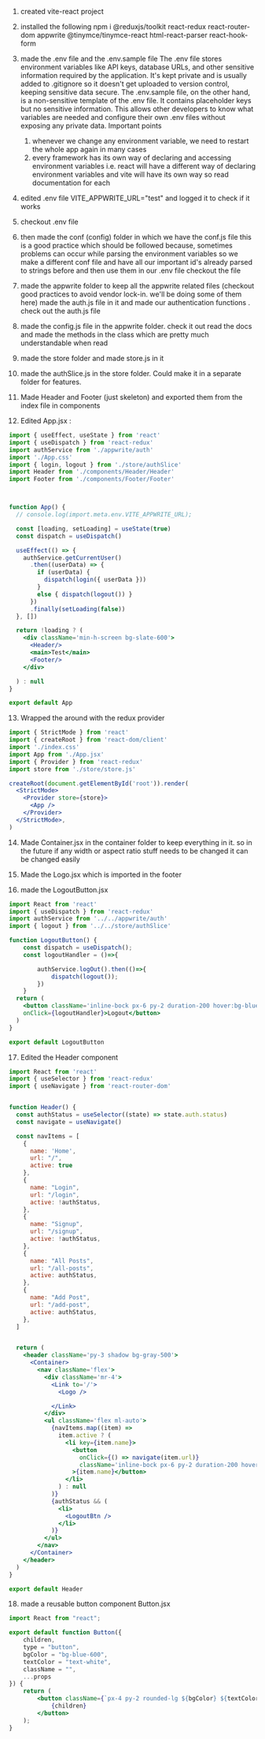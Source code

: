 1. created vite-react project


2. installed the following
    npm i @reduxjs/toolkit react-redux react-router-dom appwrite @tinymce/tinymce-react html-react-parser react-hook-form


3. made the .env file and the .env.sample file
The .env file stores environment variables like API keys, database URLs, and other sensitive information required by the application. It's kept private and is usually added to .gitignore so it doesn't get uploaded to version control, keeping sensitive data secure.
The .env.sample file, on the other hand, is a non-sensitive template of the .env file. It contains placeholder keys but no sensitive information. This allows other developers to know what variables are needed and configure their own .env files without exposing any private data.
Important points
    1. whenever we change any environment variable, we need to restart the whole app again in many cases
    2. every framework has its own way of declaring and accessing environment variables i.e. react will have a different way of declaring environment variables and vite will have its own way so read documentation for each


4. edited .env file
    VITE_APPWRITE_URL="test" and logged it to check if it works

5. checkout .env file

6. then made the conf (config) folder in which we have the conf.js file
    this is a good practice which should be followed because, sometimes problems can occur while parsing the environment variables so we make a different conf file and have all our important id's already parsed to strings before and then use them in our .env file
    checkout the file

7. made the appwrite folder to keep all the appwrite related files
(checkout good practices to avoid vendor lock-in. we'll be doing some of them here)
    made the auth.js file in it and made our authentication functions . check out the auth.js file

8. made the config.js file in the appwrite folder. check it out
read the docs and made the methods in the class which are pretty much understandable when read

9. made the store folder and made store.js in it

10. made the authSlice.js in the store folder. Could make it in a separate folder for features.

11. Made Header and Footer (just skeleton) and exported them from the index file in components

12. Edited App.jsx :
```jsx
import { useEffect, useState } from 'react'
import { useDispatch } from 'react-redux'
import authService from './appwrite/auth'
import './App.css'
import { login, logout } from './store/authSlice'
import Header from './components/Header/Header'
import Footer from './components/Footer/Footer'



function App() {
  // console.log(import.meta.env.VITE_APPWRITE_URL);

  const [loading, setLoading] = useState(true)
  const dispatch = useDispatch()

  useEffect(() => {
    authService.getCurrentUser()
      .then((userData) => {
        if (userData) {
          dispatch(login({ userData }))
        }
        else { dispatch(logout()) }
      })
      .finally(setLoading(false))
  }, [])

  return !loading ? (
    <div className='min-h-screen bg-slate-600'>
      <Header/>
      <main>Test</main>
      <Footer/>
    </div>

  ) : null
}

export default App

```

13. Wrapped the <App/> around with the redux provider
```jsx
import { StrictMode } from 'react'
import { createRoot } from 'react-dom/client'
import './index.css'
import App from './App.jsx'
import { Provider } from 'react-redux'
import store from './store/store.js'

createRoot(document.getElementById('root')).render(
  <StrictMode>
    <Provider store={store}>
      <App />
    </Provider>
  </StrictMode>,
)

```

14. Made Container.jsx in the container folder to keep everything in it. so in the future if any width or aspect ratio stuff needs to be changed it can be changed easily

15. Made the Logo.jsx which is imported in the footer

16. made the LogoutButton.jsx
```jsx
import React from 'react'
import { useDispatch } from 'react-redux'
import authService from '../../appwrite/auth'
import { logout } from '../../store/authSlice'

function LogoutButton() {
    const dispatch = useDispatch();
    const logoutHandler = ()=>{

        authService.logOut().then(()=>{
            dispatch(logout());
        })
    }
  return (
    <button className='inline-bock px-6 py-2 duration-200 hover:bg-blue-100 rounded-full'
    onClick={logoutHandler}>Logout</button>
  )
}

export default LogoutButton

```

17. Edited the Header component
```jsx
import React from 'react'
import { useSelector } from 'react-redux'
import { useNavigate } from 'react-router-dom'


function Header() {
  const authStatus = useSelector((state) => state.auth.status)
  const navigate = useNavigate()

  const navItems = [
    {
      name: 'Home',
      url: "/",
      active: true
    },
    {
      name: "Login",
      url: "/login",
      active: !authStatus,
    },
    {
      name: "Signup",
      url: "/signup",
      active: !authStatus,
    },
    {
      name: "All Posts",
      url: "/all-posts",
      active: authStatus,
    },
    {
      name: "Add Post",
      url: "/add-post",
      active: authStatus,
    },
  ]


  return (
    <header className='py-3 shadow bg-gray-500'>
      <Container>
        <nav className='flex'>
          <div className='mr-4'>
            <Link to='/'>
              <Logo />

            </Link>
          </div>
          <ul className='flex ml-auto'>
            {navItems.map((item) =>
              item.active ? (
                <li key={item.name}>
                  <button
                    onClick={() => navigate(item.url)}
                    className='inline-bock px-6 py-2 duration-200 hover:bg-blue-100 rounded-full'
                  >{item.name}</button>
                </li>
              ) : null
            )}
            {authStatus && (
              <li>
                <LogoutBtn />
              </li>
            )}
          </ul>
        </nav>
      </Container>
    </header>
  )
}

export default Header

```

18. made a reusable button component Button.jsx
```jsx
import React from "react";

export default function Button({
    children,
    type = "button",
    bgColor = "bg-blue-600",
    textColor = "text-white",
    className = "",
    ...props
}) {
    return (
        <button className={`px-4 py-2 rounded-lg ${bgColor} ${textColor} ${className}`} {...props}>
            {children}
        </button>
    );
}
```
